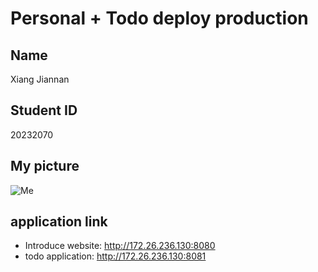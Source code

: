 # Personal + Todo deploy production

## Name
Xiang Jiannan

## Student ID
20232070

## My picture
![Me](./app/placeholder.jpg)

## application link
- Introduce website: http://172.26.236.130:8080
- todo application: http://172.26.236.130:8081


